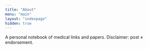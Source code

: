 ```yaml
---
title: "About"
menu: "main"
layout: "indexpage"
hidden: true
---
```


A personal notebook of medical links and papers. Disclaimer: post ≠ endorsement.
